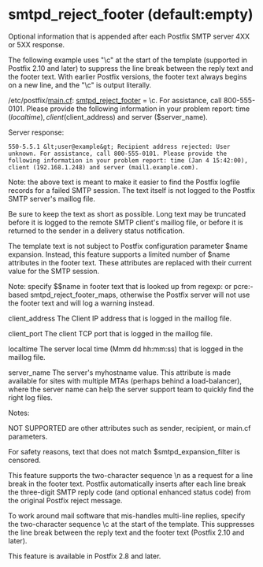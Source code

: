 # smtpd_reject_footer (default:empty) 

 Optional information that is appended after each Postfix SMTP
server
4XX or 5XX response. 

 The following example uses "\c" at the start of the template
(supported in Postfix 2.10 and later) to suppress the line break
between the reply text and the footer text. With earlier Postfix
versions, the footer text always begins on a new line, and the "\c"
is output literally. 


/etc/postfix/<a href="postconf.5.html">main.cf</a>:
    <a href="postconf.5.html#smtpd_reject_footer">smtpd_reject_footer</a> = \c. For assistance, call 800-555-0101.
     Please provide the following information in your problem report:
     time ($localtime), client ($client_address) and server
     ($server_name).


 Server response: 


    550-5.5.1 &lt;user@example&gt; Recipient address rejected: User
    unknown. For assistance, call 800-555-0101. Please provide the
    following information in your problem report: time (Jan 4 15:42:00),
    client (192.168.1.248) and server (mail1.example.com).


 Note: the above text is meant to make it easier to find the
Postfix logfile records for a failed SMTP session. The text itself
is not logged to the Postfix SMTP server's maillog file. 

 Be sure to keep the text as short as possible. Long text may
be truncated before it is logged to the remote SMTP client's maillog
file, or before it is returned to the sender in a delivery status
notification.  

 The template text is not subject to Postfix configuration
parameter $name expansion. Instead, this feature supports a limited
number of $name attributes in the footer text. These attributes are
replaced with their current value for the SMTP session. 

 Note: specify $$name in footer text that is looked up from
regexp: or pcre:-based smtpd_reject_footer_maps, otherwise the
Postfix server will not use the footer text and will log a warning
instead. 



 client_address   The Client IP address that
is logged in the maillog file. 

 client_port   The client TCP port that is
logged in the maillog file. 

 localtime   The server local time (Mmm dd
hh:mm:ss) that is logged in the maillog file. 

 server_name   The server's myhostname value.
This attribute is made available for sites with multiple MTAs
(perhaps behind a load-balancer), where the server name can help
the server support team to quickly find the right log files.  



 Notes: 



  NOT SUPPORTED are other attributes such as sender, recipient,
or main.cf parameters.  

  For safety reasons, text that does not match
$smtpd_expansion_filter is censored. 



 This feature supports the two-character sequence \n as a request
for a line break in the footer text. Postfix automatically inserts
after each line break the three-digit SMTP reply code (and optional
enhanced status code) from the original Postfix reject message.


 To work around mail software that mis-handles multi-line replies,
specify the two-character sequence \c at the start of the template.
This suppresses the line break between the reply text and the footer
text (Postfix 2.10 and later).  

 This feature is available in Postfix 2.8 and later. 


